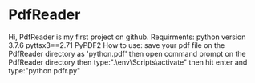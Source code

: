 # PdfReader
Hi,
PdfReader is my first project on github.
Requirments:
python version 3.7.6
pyttsx3==2.71
PyPDF2
How to use:
save your pdf file on the PdfReader directory as 'python.pdf'
then open command prompt on the PdfReader directory then type:".\env\Scripts\activate"
then hit enter and type:"python pdfr.py"
